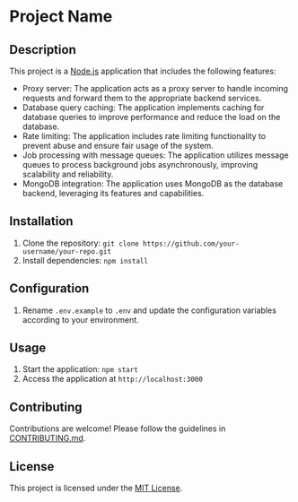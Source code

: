 # Project Name

## Description

This project is a [Node.js](https://nodejs.org/) application that includes the following features:

- Proxy server: The application acts as a proxy server to handle incoming requests and forward them to the appropriate backend services.
- Database query caching: The application implements caching for database queries to improve performance and reduce the load on the database.
- Rate limiting: The application includes rate limiting functionality to prevent abuse and ensure fair usage of the system.
- Job processing with message queues: The application utilizes message queues to process background jobs asynchronously, improving scalability and reliability.
- MongoDB integration: The application uses MongoDB as the database backend, leveraging its features and capabilities.

## Installation

1. Clone the repository: `git clone https://github.com/your-username/your-repo.git`
2. Install dependencies: `npm install`

## Configuration

1. Rename `.env.example` to `.env` and update the configuration variables according to your environment.

## Usage

1. Start the application: `npm start`
2. Access the application at `http://localhost:3000`

## Contributing

Contributions are welcome! Please follow the guidelines in [CONTRIBUTING.md](./CONTRIBUTING.md).

## License

This project is licensed under the [MIT License](./LICENSE).